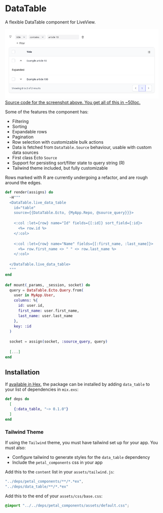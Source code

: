 # DataTable

A flexible DataTable component for LiveView.

![Screenshot of simple DataTable usage](screenshot.png "Simple DataTable usage")
[Source code for the screenshot above. You get all of this in ~50loc.](https://github.com/hansihe/data_table/blob/main/example/lib/example_web/live/articles.ex)

Some of the features the component has:
* Filtering
* Sorting
* Expandable rows
* Pagination
* Row selection with customizable bulk actions
* Data is fetched from `DataTable.Source` behaviour, usable with custom data sources
* First class Ecto `Source`
* Support for persisting sort/filter state to query string (R)
* Tailwind theme included, but fully customizable

Rows marked with R are currently undergoing a refactor, and are rough around the edges.

```elixir
def render(assigns) do
  ~H"""
  <DataTable.live_data_table
    id="table"
    source={{DataTable.Ecto, {MyApp.Repo, @source_query}}}>

    <:col :let={row} name="Id" fields={[:id]} sort_field={:id}>
      <%= row.id %>
    </:col>

    <:col :let={row} name="Name" fields={[:first_name, :last_name]}>
      <%= row.first_name <> " " <> row.last_name %>
    </:col>

  </DataTable.live_data_table>
  """
end

def mount(_params, _session, socket) do
  query = DataTable.Ecto.Query.from(
    user in MyApp.User,
    columns: %{
      id: user.id,
      first_name: user.first_name,
      last_name: user.last_name
    },
    key: :id
  )

  socket = assign(socket, :source_query, query)

  [...]
end
```

## Installation

If [available in Hex](https://hex.pm/docs/publish), the package can be installed
by adding `data_table` to your list of dependencies in `mix.exs`:

```elixir
def deps do
  [
    {:data_table, "~> 0.1.0"}
  ]
end
```

### Tailwind Theme
If using the `Tailwind` theme, you must have tailwind set up for your app.
You must also:
* Configure tailwind to generate styles for the `data_table` dependency
* Include the `petal_components` css in your app

Add this to the `content` list in your `assets/tailwind.js`:
```js
"../deps/petal_components/**/*.*ex",
"../deps/data_table/**/*.*ex"
```

Add this to the end of your `assets/css/base.css`:
```scss
@import "../../deps/petal_components/assets/default.css";
```
